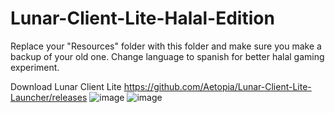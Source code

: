 # Lunar-Client-Lite-Halal-Edition
Replace your "Resources" folder with this folder and make sure you make a backup of your old one.
Change language to spanish for better halal gaming experiment.


Download Lunar Client Lite https://github.com/Aetopia/Lunar-Client-Lite-Launcher/releases
![image](https://user-images.githubusercontent.com/87768156/144748824-92f78de0-c6da-41aa-88c7-ed93b1dfad94.png)
![image](https://user-images.githubusercontent.com/87768156/144750112-b8e4ca85-34e1-448e-9075-ca03428a06f5.png)

